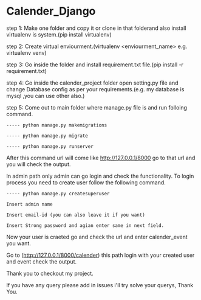 # Calender_Django
step 1: Make one folder and copy it or clone in that folderand also install virtualenv is system.(pip install virtualenv)

step 2: Create virtual enviourment.(virtualenv <enviourment_name> e.g. virtualenv venv)

step 3: Go inside the folder and install requirement.txt file.(pip install -r requirement.txt)

step 4: Go inside the calender_project folder open setting.py file and change Database config as per your requirements.(e.g. my database is mysql ,you can use other also.)

step 5: Come out to main folder where manage.py file is and run folloing command.
    
    ----- python manage.py makemigrations
    
    ----- python manage.py migrate
    
    ----- python manage.py runserver



After this command url will come like http://127.0.0.1/8000 go to that url and you will check the output.


In admin path only admin can go login and check the functionality.
To login process you need to create user follow the following command.

   
    ----- python manage.py createsuperuser

    Insert admin name       

    Insert email-id (you can also leave it if you want)

    Insert Strong password and agian enter same in next field.

Now your user is craeted go and check the url and enter calender_event you want.
  
Go to (http://127.0.0.1/8000/calender) this path login with your created user and event check the output.

Thank you to checkout my project.

If you have any query please add in issues i'll try solve your querys, Thank You.
